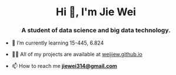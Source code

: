 <h1 align="center">Hi 👋, I'm Jie Wei</h1>
<h3 align="center">A student of data science and big data technology.</h3>

<!-- - 🔭 I’m currently working on 15-445 -->

- 🌱 I’m currently learning 15-445, 6.824

- 👨‍💻 All of my projects are available at [weijiew.github.io](https://weijiew.github.io/)

- 📫 How to reach me **jiewei314@gmail.com**
